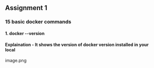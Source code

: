 ## Assignment 1
### 15 basic docker commands

#### 1. docker --version 
#### Explaination - It shows the version of docker version installed in your local
image.png